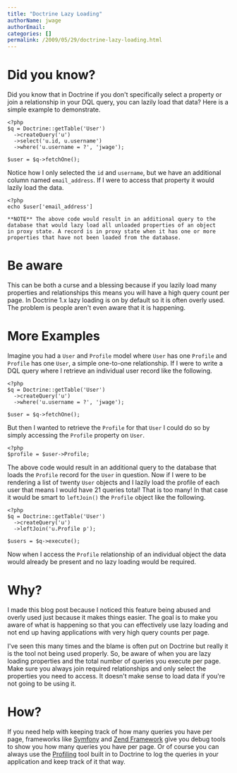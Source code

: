 ```yaml
---
title: "Doctrine Lazy Loading"
authorName: jwage
authorEmail:
categories: []
permalink: /2009/05/29/doctrine-lazy-loading.html
---
```

Did you know?
=============

Did you know that in Doctrine if you don't specifically select a
property or join a relationship in your DQL query, you can lazily load
that data? Here is a simple example to demonstrate.

~~~~ {.sourceCode .php}
<?php
$q = Doctrine::getTable('User')
  ->createQuery('u')
  ->select('u.id, u.username')
  ->where('u.username = ?', 'jwage');

$user = $q->fetchOne();
~~~~

Notice how I only selected the `id` and `username`, but we have an
additional column named `email_address`. If I were to access that
property it would lazily load the data.

~~~~ {.sourceCode .php}
<?php
echo $user['email_address']

**NOTE** The above code would result in an additional query to the
database that would lazy load all unloaded properties of an object
in proxy state. A record is in proxy state when it has one or more
properties that have not been loaded from the database.
~~~~

Be aware
========

This can be both a curse and a blessing because if you lazily load many
properties and relationships this means you will have a high query count
per page. In Doctrine 1.x lazy loading is on by default so it is often
overly used. The problem is people aren't even aware that it is
happening.

More Examples
=============

Imagine you had a `User` and `Profile` model where `User` has one
`Profile` and `Profile` has one `User`, a simple one-to-one
relationship. If I were to write a DQL query where I retrieve an
individual user record like the following.

~~~~ {.sourceCode .php}
<?php
$q = Doctrine::getTable('User')
  ->createQuery('u')
  ->where('u.username = ?', 'jwage');

$user = $q->fetchOne();
~~~~

But then I wanted to retrieve the `Profile` for that `User` I could do
so by simply accessing the `Profile` property on `User`.

~~~~ {.sourceCode .php}
<?php
$profile = $user->Profile;
~~~~

The above code would result in an additional query to the database that
loads the `Profile` record for the `User` in question. Now if I were to
be rendering a list of twenty `User` objects and I lazily load the
profile of each user that means I would have 21 queries total! That is
too many! In that case it would be smart to `leftJoin()` the `Profile`
object like the following.

~~~~ {.sourceCode .php}
<?php
$q = Doctrine::getTable('User')
  ->createQuery('u')
  ->leftJoin('u.Profile p');

$users = $q->execute();
~~~~

Now when I access the `Profile` relationship of an individual object the
data would already be present and no lazy loading would be required.

Why?
====

I made this blog post because I noticed this feature being abused and
overly used just because it makes things easier. The goal is to make you
aware of what is happening so that you can effectively use lazy loading
and not end up having applications with very high query counts per page.

I've seen this many times and the blame is often put on Doctrine but
really it is the tool not being used properly. So, be aware of when you
are lazy loading properties and the total number of queries you execute
per page. Make sure you always join required relationships and only
select the properties you need to access. It doesn't make sense to load
data if you're not going to be using it.

How?
====

If you need help with keeping track of how many queries you have per
page, frameworks like
[Symfony](https://symfony.com/legacy/doc/gentle-introduction/1_4/en/16-Application-Management-Tools#chapter_16_sub_web_debug_toolbar)
and [Zend Framework](http://framework.zend.com) give you debug tools to
show you how many queries you have per page. Or of course you can always
use the
[Profiling](https://www.doctrine-project.org/projects/doctrine1/en/latest/manual/component-overview.html#profiler)
tool built in to Doctrine to log the queries in your application and
keep track of it that way.
